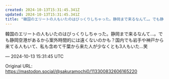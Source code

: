 ```yaml
---
created: 2024-10-13T15:31:45.341Z
updated: 2024-10-13T15:31:45.341Z
title: "韓国のエリートの人もいたのはびっくりしちゃった。静岡まで来るなんて…。でも静岡空港があるから案外時間的には遠くないのかも？国内でも岩手や神戸から来てる人もいて、[...]"
---
```


<p>韓国のエリートの人もいたのはびっくりしちゃった。静岡まで来るなんて…。でも静岡空港があるから案外時間的には遠くないのかも？国内でも岩手や神戸から来てる人もいて、私も含めて千葉から来た人が少なくとも3人もいた…笑</p>

&mdash; 2024-10-13 15:31:45 UTC

Original URL: https://mastodon.social/@sakuramochi0/113300832606165220
